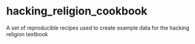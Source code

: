 # hacking_religion_cookbook
A set of reproducible recipes used to create example data for the hacking religion textbook
